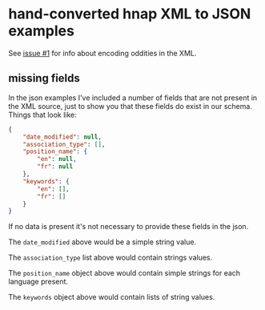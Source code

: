 # hand-converted hnap XML to JSON examples

See [issue #1](https://github.com/open-data/hnap/issues/1) for info
about encoding oddities in the XML.

## missing fields

In the json examples I've included a number of fields that are not
present in the XML source, just to show you that these fields do exist
in our schema. Things that look like:

```json
{
    "date_modified": null,
    "association_type": [],
    "position_name": {
        "en": null,
        "fr": null
    },
    "keywords": {
        "en": [],
        "fr": []
    }
}
```

If no data is present it's not necessary to provide these fields
in the json.

The `date_modified` above would be a simple string value.

The `association_type` list above would contain strings values.

The `position_name` object above would contain simple strings for each language present.

The `keywords` object above would contain lists of string values.
